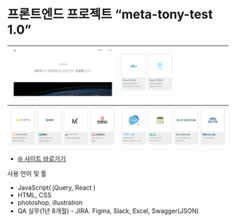 # 프론트엔드 프로젝트 “meta-tony-test 1.0”

![image.png](img/image%206.png) | ![image.png](img/image%207.png)
--|--|

![image.png](img/image%208.png) | ![image.png](img/image%209.png)
--|--|

- [🌐 사이트 바로가기](https://tony96kimsh.github.io/tony96kimsh/01_mtt/portfolio.html)
> 

사용 언어 및 툴

- JavaScript( jQuery, React )
- HTML, CSS
- photoshop, illustration
- QA 실무(1년 8개월) - JIRA. Figma, Slack, Excel, Swagger(JSON)